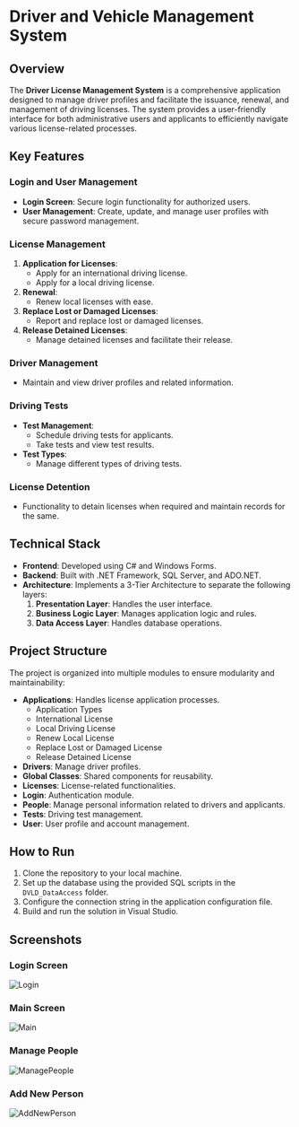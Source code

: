 # Driver and Vehicle Management System

## Overview
The **Driver License Management System** is a comprehensive application designed to manage driver profiles and facilitate the issuance, renewal, and management of driving licenses. The system provides a user-friendly interface for both administrative users and applicants to efficiently navigate various license-related processes.

## Key Features
### Login and User Management
- **Login Screen**: Secure login functionality for authorized users.
- **User Management**: Create, update, and manage user profiles with secure password management.

### License Management
1. **Application for Licenses**:
   - Apply for an international driving license.
   - Apply for a local driving license.
2. **Renewal**:
   - Renew local licenses with ease.
3. **Replace Lost or Damaged Licenses**:
   - Report and replace lost or damaged licenses.
4. **Release Detained Licenses**:
   - Manage detained licenses and facilitate their release.

### Driver Management
- Maintain and view driver profiles and related information.

### Driving Tests
- **Test Management**:
   - Schedule driving tests for applicants.
   - Take tests and view test results.
- **Test Types**:
   - Manage different types of driving tests.

### License Detention
- Functionality to detain licenses when required and maintain records for the same.

## Technical Stack
- **Frontend**: Developed using C# and Windows Forms.
- **Backend**: Built with .NET Framework, SQL Server, and ADO.NET.
- **Architecture**: Implements a 3-Tier Architecture to separate the following layers:
  1. **Presentation Layer**: Handles the user interface.
  2. **Business Logic Layer**: Manages application logic and rules.
  3. **Data Access Layer**: Handles database operations.

## Project Structure
The project is organized into multiple modules to ensure modularity and maintainability:
- **Applications**: Handles license application processes.
  - Application Types
  - International License
  - Local Driving License
  - Renew Local License
  - Replace Lost or Damaged License
  - Release Detained License
- **Drivers**: Manage driver profiles.
- **Global Classes**: Shared components for reusability.
- **Licenses**: License-related functionalities.
- **Login**: Authentication module.
- **People**: Manage personal information related to drivers and applicants.
- **Tests**: Driving test management.
- **User**: User profile and account management.

## How to Run
1. Clone the repository to your local machine.
2. Set up the database using the provided SQL scripts in the `DVLD_DataAccess` folder.
3. Configure the connection string in the application configuration file.
4. Build and run the solution in Visual Studio.

## Screenshots

### Login Screen
![Login](https://github.com/user-attachments/assets/ba104c4c-7247-495c-b268-ae19da624ac2)

### Main Screen
![Main](https://github.com/user-attachments/assets/7d33d42d-2a59-4ba5-9aee-212d53421a24)

### Manage People
![ManagePeople](https://github.com/user-attachments/assets/70d501e6-59cb-4891-96ec-9982dab4d96d)

### Add New Person
![AddNewPerson](https://github.com/user-attachments/assets/b34308c2-b500-4c58-bf2d-53454e1125b0)
